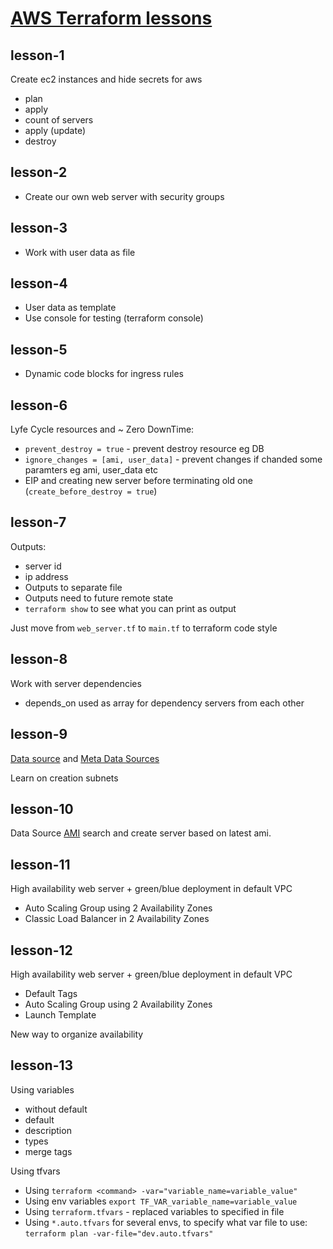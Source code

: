 # [AWS Terraform lessons](https://www.udemy.com/course/rus-terraform/)

## lesson-1

Create ec2 instances and hide secrets for aws

- plan
- apply
- count of servers
- apply (update)
- destroy

## lesson-2

- Create our own web server with security groups

## lesson-3

- Work with user data as file

## lesson-4

- User data as template
- Use console for testing (terraform console)

## lesson-5

- Dynamic code blocks for ingress rules

## lesson-6

Lyfe Cycle resources and ~ Zero DownTime:

- `prevent_destroy = true` - prevent destroy resource eg DB
- `ignore_changes = [ami, user_data]` - prevent changes if chanded some paramters eg ami, user_data etc
- EIP and creating new server before terminating old one (`create_before_destroy = true`)

## lesson-7

Outputs:

- server id
- ip address
- Outputs to separate file
- Outputs need to future remote state
- `terraform show` to see what you can print as output

Just move from `web_server.tf` to `main.tf` to terraform code style

## lesson-8

Work with server dependencies

- depends_on used as array for dependency servers from each other

## lesson-9

[Data source](https://registry.terraform.io/providers/hashicorp/aws/latest/docs/data-sources/instance) and [Meta Data Sources](https://registry.terraform.io/providers/hashicorp/aws/latest/docs/data-sources/region)

Learn on creation subnets

## lesson-10

Data Source [AMI](https://registry.terraform.io/providers/hashicorp/aws/latest/docs/data-sources/ami) search and create server based on latest ami.

## lesson-11

High availability web server + green/blue deployment in default VPC

- Auto Scaling Group using 2 Availability Zones
- Classic Load Balancer in 2 Availability Zones

## lesson-12

High availability web server + green/blue deployment in default VPC

- Default Tags
- Auto Scaling Group using 2 Availability Zones
- Launch Template

New way to organize availability

## lesson-13

Using variables

- without default
- default
- description
- types
- merge tags

Using tfvars

- Using `terraform <command> -var="variable_name=variable_value"`
- Using env variables `export TF_VAR_variable_name=variable_value`
- Using `terraform.tfvars` - replaced variables to specified in file
- Using `*.auto.tfvars` for several envs, to specify what var file to use: `terraform plan -var-file="dev.auto.tfvars"`
